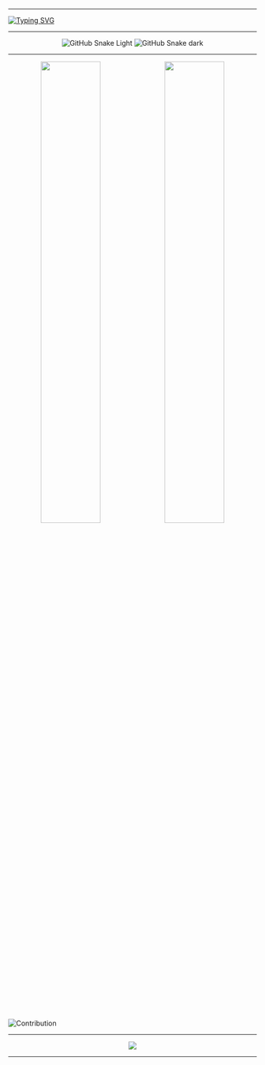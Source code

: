 _____
[![Typing SVG](https://readme-typing-svg.herokuapp.com/?color=3086d4&size=35&center=true&vCenter=true&width=1000&lines=Hello,+My+name+is+Parth+Parmar.;Be+Welcome!+:%29)](https://git.io/typing-svg)
_____
<div align="center">
  
  ![GitHub Snake Light](https://github.com/Code-Parth/code-parth/blob/output/github-contribution-grid-snake.svg#gh-light-mode-only)
  ![GitHub Snake dark](https://github.com/Code-Parth/code-parth/blob/output/github-contribution-grid-snake-dark.svg#gh-dark-mode-only)

</div>

_____
<div align="center">
  <img width="49%" src="https://github-readme-stats-sigma-five.vercel.app/api?username=code-parth&&theme=prussian&hide_border=true&locale=en"/>
  <img width="49%" src="https://github-readme-streak-stats.herokuapp.com/?user=code-parth&theme=prussian&hide_border=true"/>
</div>
<br/>

![Contribution](https://github-readme-activity-graph.vercel.app/graph?username=Code-Parth&bg_color=172f45&color=bddfff&line=7d8893&point=38a0ff&area=true&hide_border=true)

_____
<picture>
<p align="center">
  <img src="https://github-profile-trophy.vercel.app/?username=Code-Parth&theme=dracula&row=1&no-frame=true&no-bg=true&column=7&margin-w=15&margin-h=15" />
</p>
</picture>

_____
